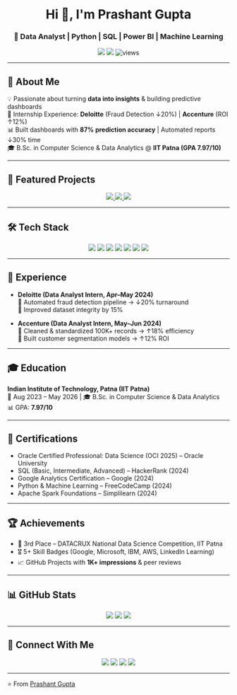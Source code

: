 <!-- Hero Section -->
<h1 align="center">Hi 👋, I'm Prashant Gupta</h1>
<h3 align="center">🚀 Data Analyst | Python | SQL | Power BI | Machine Learning</h3>

<p align="center">
  <img src="https://img.shields.io/badge/Focus-Data%20Analytics-brightgreen" />
  <img src="https://img.shields.io/badge/From-IIT%20Patna-blue" />
  <img src="https://komarev.com/ghpvc/?username=Prashant8064&label=Profile%20Views&color=0e75b6&style=flat" alt="views" />
</p>

---

## 🌟 About Me
💡 Passionate about turning **data into insights** & building predictive dashboards  
💼 Internship Experience: **Deloitte** (Fraud Detection ↓20%) | **Accenture** (ROI ↑12%)  
📊 Built dashboards with **87% prediction accuracy** | Automated reports ↓30% time  
🎓 B.Sc. in Computer Science & Data Analytics @ **IIT Patna (GPA 7.97/10)**  

---

## 📌 Featured Projects
<p align="center">
  <a href="https://github.com/Prashant8064/MarketPulse-EndToEnd-Analysis">
    <img src="https://github-readme-stats.vercel.app/api/pin/?username=Prashant8064&repo=MarketPulse-EndToEnd-Analysis&theme=radical" />
  </a>
  <a href="https://github.com/Prashant8064/POWER-BI-">
    <img src="https://github-readme-stats.vercel.app/api/pin/?username=Prashant8064&repo=POWER-BI-&theme=radical" />
  </a>
  <a href="https://github.com/Prashant8064/EXCEL-">
    <img src="https://github-readme-stats.vercel.app/api/pin/?username=Prashant8064&repo=EXCEL-&theme=radical" />
  </a>
</p>

---

## 🛠️ Tech Stack
<p align="center">
<img src="https://img.shields.io/badge/Python-3776AB?style=for-the-badge&logo=python&logoColor=white"/>
<img src="https://img.shields.io/badge/SQL-4479A1?style=for-the-badge&logo=mysql&logoColor=white"/>
<img src="https://img.shields.io/badge/PowerBI-F2C811?style=for-the-badge&logo=powerbi&logoColor=black"/>
<img src="https://img.shields.io/badge/Excel-217346?style=for-the-badge&logo=microsoftexcel&logoColor=white"/>
<img src="https://img.shields.io/badge/Tableau-E97627?style=for-the-badge&logo=tableau&logoColor=white"/>
<img src="https://img.shields.io/badge/Apache%20Spark-E25A1C?style=for-the-badge&logo=apachespark&logoColor=white"/>
<img src="https://img.shields.io/badge/AWS-FF9900?style=for-the-badge&logo=amazonaws&logoColor=white"/>
</p>

---

## 💼 Experience
- **Deloitte (Data Analyst Intern, Apr–May 2024)**  
  🔹 Automated fraud detection pipeline → ↓20% turnaround  
  🔹 Improved dataset integrity by 15%  

- **Accenture (Data Analyst Intern, May–Jun 2024)**  
  🔹 Cleaned & standardized 100K+ records → ↑18% efficiency  
  🔹 Built customer segmentation models → ↑12% ROI  

---

## 🎓 Education
**Indian Institute of Technology, Patna (IIT Patna)**  
📅 Aug 2023 – May 2026 | 🎓 B.Sc. in Computer Science & Data Analytics  
📊 GPA: **7.97/10**

---

## 📜 Certifications
- Oracle Certified Professional: Data Science (OCI 2025) – Oracle University  
- SQL (Basic, Intermediate, Advanced) – HackerRank (2024)  
- Google Analytics Certification – Google (2024)  
- Python & Machine Learning – FreeCodeCamp (2024)  
- Apache Spark Foundations – Simplilearn (2024)  

---

## 🏆 Achievements
- 🥉 3rd Place – DATACRUX National Data Science Competition, IIT Patna  
- 🎖️ 5+ Skill Badges (Google, Microsoft, IBM, AWS, LinkedIn Learning)  
- 📈 GitHub Projects with **1K+ impressions** & peer reviews  

---

## 📊 GitHub Stats
<p align="center">
<img src="https://github-readme-stats.vercel.app/api?username=Prashant8064&show_icons=true&theme=radical" />
<img src="https://github-readme-streak-stats.herokuapp.com/?user=Prashant8064&theme=radical" />
<img src="https://github-readme-stats.vercel.app/api/top-langs/?username=Prashant8064&layout=compact&theme=radical" />
</p>

---

## 🔗 Connect With Me
<p align="center">
<a href="mailto:Prashantgupta8064@gmail.com"><img src="https://img.shields.io/badge/Gmail-D14836?style=for-the-badge&logo=gmail&logoColor=white"/></a>
<a href="https://www.linkedin.com/in/prashant-gupta-60146b2a9"><img src="https://img.shields.io/badge/LinkedIn-0A66C2?style=for-the-badge&logo=linkedin&logoColor=white"/></a>
<a href="https://github.com/Prashant8064"><img src="https://img.shields.io/badge/GitHub-181717?style=for-the-badge&logo=github&logoColor=white"/></a>
<a href="https://prashantgupta01.my.canva.site/prashant-gupta-s-dynamic-data-analyst-portfolio"><img src="https://img.shields.io/badge/Portfolio-000000?style=for-the-badge&logo=vercel&logoColor=white"/></a>
</p>

---

⭐ From [Prashant Gupta](https://github.com/Prashant8064)
